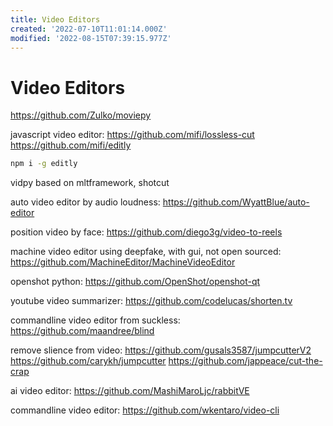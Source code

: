 ```yaml
---
title: Video Editors
created: '2022-07-10T11:01:14.000Z'
modified: '2022-08-15T07:39:15.977Z'
---
```


# Video Editors

https://github.com/Zulko/moviepy

javascript video editor:
https://github.com/mifi/lossless-cut
https://github.com/mifi/editly
```bash
npm i -g editly
```

vidpy based on mltframework, shotcut

auto video editor by audio loudness:
https://github.com/WyattBlue/auto-editor

position video by face:
https://github.com/diego3g/video-to-reels

machine video editor using deepfake, with gui, not open sourced:
https://github.com/MachineEditor/MachineVideoEditor

openshot python:
https://github.com/OpenShot/openshot-qt

youtube video summarizer:
https://github.com/codelucas/shorten.tv

commandline video editor from suckless:
https://github.com/maandree/blind

remove slience from video:
https://github.com/gusals3587/jumpcutterV2
https://github.com/carykh/jumpcutter
https://github.com/jappeace/cut-the-crap

ai video editor:
https://github.com/MashiMaroLjc/rabbitVE

commandline video editor:
https://github.com/wkentaro/video-cli
